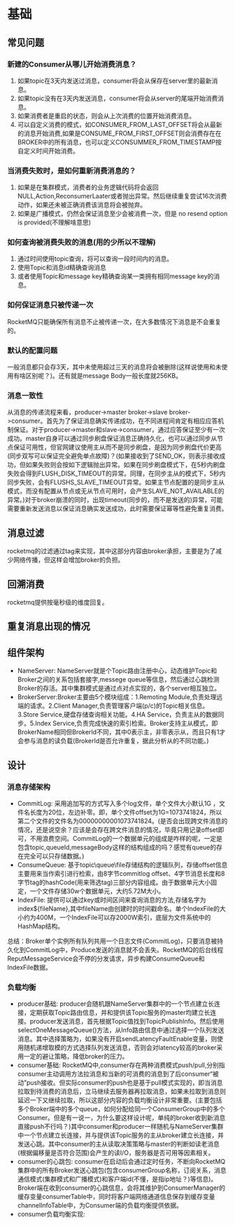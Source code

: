 # 基础

## 常见问题

### 新建的Consumer从哪儿开始消费消息？

1. 如果topic在3天内发送过消息，consumer将会从保存在server里的最新消息。
2. 如果topic没有在3天内发送消息，consumer将会从server的尾端开始消费消息。
3. 如果消费者是重启的状态，则会从上次消费的位置开始消费消息。
4. 可以自定义消费的模式，如CONSUMER_FROM_LAST_OFFSET将会从最新的消息开始消费,如果是CONSUME_FROM_FIRST_OFFSET则会消费存在在BROKER中的所有消息，也可以定义CONSUMMER_FROM_TIMESTAMP按自定义时间开始消费。

### 当消费失败时，是如何重新消费消息的？

1. 如果是在集群模式，消费者的业务逻辑代码将会返回NULL,Action,ReconsumerLaater或者抛出异常。然后继续重复尝试16次消费动作，如果还未被正确消费该消息将会被抛弃。
2. 如果是广播模式，仍然会保证消息至少会被消费一次，但是 no resend option is provided(不理解啥意思)

### 如何查询被消费失败的消息(用的少所以不理解)

1. 通过时间使用topic查询，将可以查询一段时间内的消息。
2. 使用Topic和消息id精确查询消息
3. 或者使用Topic和message key精确查询某一类拥有相同message key的消息。

### 如何保证消息只被传递一次

RocketMQ只能确保所有消息不止被传递一次，在大多数情况下消息是不会重复的。

### 默认的配置问题

一般消息都只会存3天，其中未使用超过三天的消息将会被删除(这样说使用和未使用有啥区别呢？)。还有就是message Body一般长度就256KB。

### 消息一致性

从消息的传递流程来看，producer->master broker->slave broker->consumer。首先为了保证消息确实传递成功，在不同进程间肯定有相应应答机制保证。对于producer->master和slave->consumer，通过应答保证至少有一次成功。master自身可以通过同步刷盘保证消息正确持久化，也可以通过同步从节点保证可用性，但官网建议使用主从而不是同步刷盘，是因为同步刷盘代价更高(同步双写可以保证完全避免单点故障)？(如果接收到了SEND_OK，则表示接收成功，但如果失败则会按如下逻辑抛出异常。如果在同步刷盘模式下，在5秒内刷盘失败会得到FLUSH\_DISK\_TIMEOUT的异常。同理，在同步主从的模式下，5秒内同步失败，会有FLUSHS\_SLAVE\_TIMEOUT异常。如果主节点配置的是同步主从模式，而没有配置从节点或无从节点可用时，会产生SLAVE\_NOT\_AVAILABLE的异常。)对于broker崩溃的同时，出现timeout(同步的，而不是发送的)异常，可能需要重新发送消息以保证消息确实发送成功，此时需要保证幂等性避免重复消费。

## 消息过滤

rocketmq的过滤通过tag来实现，其中这部分内容由broker承担，主要是为了减少网络传播，但这样会增加broker的负担。

## 回溯消费

rocketmq提供按毫秒级的维度回复。

## 重复消息出现的情况

## 组件架构

* NameServer: NameServer就是个Topic路由注册中心，动态维护Topic和Broker之间的关系包括套接字,messege queue等信息，然后通过心跳检测Broker的存活。其中集群模式是通过点对点实现的，各个server相互独立。
* BrokerServer:Broker主要由5个模块组成：1.Remoting Module,负责处理远端的请求。2.Client Manager,负责管理客户端(p/c)的Topic相关信息。3.Store Service,硬盘存储查询相关功能。4.HA Service，负责主从的数据同步。5.Index Service,负责完成快速的索引检索。Broker支持主从模式，即BrokerName相同但BrokerId不同，其中0表示主，非零表示从，而且只有1才会参与消息的读负载(BrokerId是否允许重复，据此分析从的不同功能。)

## 设计

### 消息存储架构

* CommitLog: 采用追加写的方式写入多个log文件，单个文件大小默认1G ，文件名长度为20位，左边补零。即，单个文件offset为1G=1073741824，所以第二个文件的文件名为00000000001073741824。(是否会出现跨文件消息的情况，还是说空余？应该是会存在跨文件消息的情况，毕竟只用记录offset即可，不用浪费空间。CommitLog的一个数据单元的组成是咋样的呢，一定是包含topic,queueId,messageBody这样的结构组成的吗？感觉有queue的存在完全可以只存储数据。)
* ConsumeQueue: 基于topic\queue\file存储结构的逻辑队列，存储offset信息主要用来当作索引进行检索，由8字节commitlog offset、4字节消息长度和8字节tag的hashCode(用来筛选tag)三部分内容组成。由于数据单元大小固定，一个文件存储30w个数据单元，大约5.72M大小。
* IndexFile: 提供可以通过key或时间区间来查询消息的方法,存储名字为index${fileName},其中fileName由创建时的时间戳命名。单个IndexFile的大小约为400M，一个IndexFile可以存2000W索引，底层为文件系统中的HashMap结构。

总结：Broker单个实例所有队列共用一个日志文件(CommitLog)，只要消息被持久化到CommitLog中，Produce发送的消息就不会丢失。RocketMQ的后台线程ReputMessageService会不停的分发请求，异步构建ConsumeQueue和IndexFile数据。

### 负载均衡

* producer基础: producer会随机跟NameServer集群中的一个节点建立长连接，定期获取Topic路由信息，并和提供该Topic服务的master均建立长连接。producer发送消息，首先根据Topic值找到TopicPublishInfo。然后使用selectOneMessageQueue()方法，从Info路由信息中通过选择一个队列发送消息。其中选择策略为，如果没有开启sendLatencyFaultEnable变量，则使用随机递增取模的方式选择队列发送消息，否则会对latency较高的broker采用一定的避让策略，降低broker的压力。
* consumer基础: RocketMQ中,consumer存在两种消费模式push/pull,分别指consumer主动调用方法拉消息和当新的可消费的消息到了后consumer“被动”push接收。但实际consumer的push也是基于pull模式实现的，即当消息拉取到待消费的消息后，立马继续去服务器再拉取消息，如果未拉取到消息则延迟一下又继续拉取，所以这部分内容的负载均衡设计非常重要。(主要包括多个Broker端中的多个queue，如何分配给同一个ConsumerGroup中的多个Consumer。但是有一说一，为什么要这样设计呢，单纯的broker收到新消息直接push不行吗？)其中consumer和producer一样随机与NameServer集群中一个节点建立长连接，并与提供该Topic服务的主从broker建立长连接，并发送心跳。其中consumer的主从读取决策策略与master的判断如读老消息(根据偏移量是否符合范围)会产生的读I/O，服务器是否可用等因素相关。
* consumer的心跳包: consumer在启动后会通过定时任务，不断向RocketMQ集群中的所有Broker发送心跳包(包含consumerGroup名称，订阅关系，消息通信模式(集群模式和广播模式)和客户端id(不懂，是指ip地址？)等信息)。Broker端在收到consumer的心跳信息，会将其维护到ConsumerManager的缓存变量consumerTable中，同时将客户端网络通道信息保存到缓存变量channelInfoTable中，为Consumer端的负载均衡提供依据。
* consumer负载均衡实现: 


